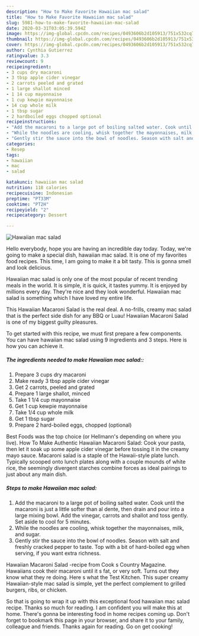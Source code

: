 ```yaml
---
description: "How to Make Favorite Hawaiian mac salad"
title: "How to Make Favorite Hawaiian mac salad"
slug: 5981-how-to-make-favorite-hawaiian-mac-salad
date: 2020-03-31T03:05:39.594Z
image: https://img-global.cpcdn.com/recipes/0493606b2d105913/751x532cq70/hawaiian-mac-salad-recipe-main-photo.jpg
thumbnail: https://img-global.cpcdn.com/recipes/0493606b2d105913/751x532cq70/hawaiian-mac-salad-recipe-main-photo.jpg
cover: https://img-global.cpcdn.com/recipes/0493606b2d105913/751x532cq70/hawaiian-mac-salad-recipe-main-photo.jpg
author: Cynthia Gutierrez
ratingvalue: 3.3
reviewcount: 9
recipeingredient:
- 3 cups dry macaroni
- 3 tbsp apple cider vinegar
- 2 carrots peeled and grated
- 1 large shallot minced
- 1 14 cup mayonnaise
- 1 cup kewpie mayonnaise
- 14 cup whole milk
- 1 tbsp sugar
- 2 hardboiled eggs chopped optional
recipeinstructions:
- "Add the macaroni to a large pot of boiling salted water. Cook until the macaroni is just a little softer than al dente, then drain and pour into a large mixing bowl. Add the vinegar, carrots and shallot and toss gently. Set aside to cool for 5 minutes."
- "While the noodles are cooling, whisk together the mayonnaises, milk, and sugar."
- "Gently stir the sauce into the bowl of noodles. Season with salt and freshly cracked pepper to taste. Top with a bit of hard-boiled egg when serving, if you want extra richness."
categories:
- Resep
tags:
- hawaiian
- mac
- salad

katakunci: hawaiian mac salad
nutrition: 118 calories
recipecuisine: Indonesian
preptime: "PT33M"
cooktime: "PT2H"
recipeyield: "2"
recipecategory: Dessert

---
```



![Hawaiian mac salad](https://img-global.cpcdn.com/recipes/0493606b2d105913/751x532cq70/hawaiian-mac-salad-recipe-main-photo.jpg)

Hello everybody, hope you are having an incredible day today. Today, we're going to make a special dish, hawaiian mac salad. It is one of my favorites food recipes. This time, I am going to make it a bit tasty. This is gonna smell and look delicious.

Hawaiian mac salad is only one of the most popular of recent trending meals in the world. It is simple, it is quick, it tastes yummy. It is enjoyed by millions every day. They're nice and they look wonderful. Hawaiian mac salad is something which I have loved my entire life.

This Hawaiian Macaroni Salad is the real deal. A no-frills, creamy mac salad that is the perfect side dish for any BBQ or Luau! Hawaiian Macaroni Salad is one of my biggest guilty pleasures.


To get started with this recipe, we must first prepare a few components. You can have hawaiian mac salad using 9 ingredients and 3 steps. Here is how you can achieve it.

##### The ingredients needed to make Hawaiian mac salad::

1. Prepare 3 cups dry macaroni
1. Make ready 3 tbsp apple cider vinegar
1. Get 2 carrots, peeled and grated
1. Prepare 1 large shallot, minced
1. Take 1 1/4 cup mayonnaise
1. Get 1 cup kewpie mayonnaise
1. Take 1/4 cup whole milk
1. Get 1 tbsp sugar
1. Prepare 2 hard-boiled eggs, chopped (optional)


Best Foods was the top choice (or Hellmann&#39;s depending on where you live). How To Make Authentic Hawaiian Macaroni Salad: Cook your pasta, then let it soak up some apple cider vinegar before tossing it in the creamy mayo sauce. Macaroni salad is a staple of the Hawaii-style plate lunch. Typically scooped onto lunch plates along with a couple mounds of white rice, the seemingly divergent starches combine forces as ideal pairings to just about any main dish. 

##### Steps to make Hawaiian mac salad:

1. Add the macaroni to a large pot of boiling salted water. Cook until the macaroni is just a little softer than al dente, then drain and pour into a large mixing bowl. Add the vinegar, carrots and shallot and toss gently. Set aside to cool for 5 minutes.
1. While the noodles are cooling, whisk together the mayonnaises, milk, and sugar.
1. Gently stir the sauce into the bowl of noodles. Season with salt and freshly cracked pepper to taste. Top with a bit of hard-boiled egg when serving, if you want extra richness.


Hawaiian Macaroni Salad -recipe from Cook s Country Magazine. Hawaiians cook their macaroni until it s fat, or very soft. Turns out they know what they re doing. Here s what the Test Kitchen. This super creamy Hawaiian-style mac salad is simple, yet the perfect complement to grilled burgers, ribs, or chicken. 

So that is going to wrap it up with this exceptional food hawaiian mac salad recipe. Thanks so much for reading. I am confident you will make this at home. There's gonna be interesting food in home recipes coming up. Don't forget to bookmark this page in your browser, and share it to your family, colleague and friends. Thanks again for reading. Go on get cooking!
